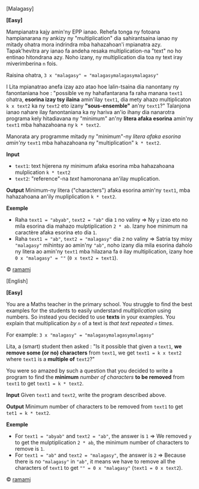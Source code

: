 [Malagasy]

__[Easy]__

Mampianatra kajy amin'ny EPP ianao.  Rehefa tonga ny fotoana hampianarana ny ankizy ny "multiplication" dia sahirantsaina ianao ny mitady ohatra mora indrindra mba hahazahoan'i mpianatra azy. Tapak'hevitra ary ianao fa andeha resaka multiplication-na "text" no ho entinao hitondrana azy. Noho izany, ny multiplication dia toa ny text iray miverimberina `n` fois. 

Raisina ohatra, `3 x "malagasy" = "malagasymalagasymalagasy"`

I Lita mpianatrao anefa izay azo atao hoe lalin-tsaina dia nanontany ny fanontaniana hoe : "possible ve ny hahafantarana fa raha manana `text1` ohatra, **esorina izay tsy ilaina** amin'ilay `text1`,  dia mety ahazo multiplicaton `k x text2` ka ny `text2` eto izany **"sous-ensemble"** an'ny `text1`?" 
Talanjona ianao nahare ilay fanontaniana ka ny hariva an'io ihany dia nanarotra programa kely hitadiavana ny "minimum" an'ny **litera afaka esorina** amin'ny `text1` mba hahazahoana ny `k * text2`.

Manorata ary programme mitady ny "minimum"-ny *litera afaka esorina amin'ny* `text1` mba hahazahoana ny "multiplication" `k * text2`.

__Input__
- `text1`: text hijerena ny minimum afaka esorina mba hahazahoana mulplication `k * text2`
- `text2`: "reference"-na *text* hamoronana an'ilay muplication.

__Output__
Minimum-ny litera ("characters") afaka esorina amin'ny `text1`, mba hahazahoana an'ily mupliplication `k * text2`.

__Exemple__
- Raha `text1 = "abyab"`,  `text2 = "ab"` dia `1` no valiny => Ny `y` izao eto no mila esorina dia mahazo mulptiplication `2 * ab`. Izany hoe minimum na caractère afaka esorina eto dia `1`.
- Raha `text1 = "ab"`,  `text2 = "malagasy"` dia `2` no valiny => Satria tsy misy `"malagasy"` mihintsy ao amin'ny `"ab"`, noho izany dia mila esorina daholo ny litera ao amin'ny `text1` mba hilazana fa `0` ilay multiplication, izany hoe `0 x "malagasy" = ""` (`0 x text2 = text1`). 

© [ramamj](https://app.codesignal.com/profile/ramamj)


[English]

__[Easy]__

You are a Maths teacher in the primary school. You struggle to find the best examples for the students to easily understand *multiplication* using numbers. So instead you decided to use **texts** in your examples. You explain that multiplication *by `n`* of a text is *that text repeated `n` times*. 

For example: `3 x "malagasy" = "malagasymalagasymalagasy"`

Lita, a (smart) student then asked : "Is it possible that given a `text1`, **we remove some (or no) characters** from `text1`, we get `text1 = k x text2` where `text1` is a **multiple of** `text2`?"

You were so amazed by such a question that you decided to write a program to find the **minimum** *number of characters* **to be removed** from `text1` to get `text1 = k * text2`.

__Input__
Given `text1` and `text2`, write the program described above.

__Output__
Minimum number of characters to be removed from `text1` to get `tet1 = k * text2`.

__Exemple__
- For `text1 = "abyab"` and  `text2 = "ab"`, the answer is `1` => We removed `y` to get the mulptiplication `2 * ab`, the minimum number of characters to remove is `1`.
- For `text1 = "ab"` and  `text2 = "malagasy"`, the answer is `2` => Because there is no `"malagasy"` in `"ab"`, it means we have to remove all the characters of `text1` to get `"" = 0 x "malagasy"` (`text1 = 0 x text2`). 

© [ramamj](https://app.codesignal.com/profile/ramamj)
